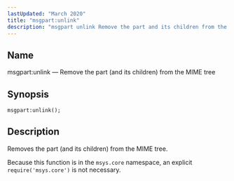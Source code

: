 ```yaml
---
lastUpdated: "March 2020"
title: "msgpart:unlink"
description: "msgpart unlink Remove the part and its children from the MIME tree msgpart unlink Removes the part and its children from the MIME tree Because this function is in the msys core namespace an explicit require msys core is not necessary..."
---
```


<a name="lua.ref.msgpart_unlink"></a> 
## Name

msgpart:unlink — Remove the part (and its children) from the MIME tree

<a name="idp24370912"></a> 
## Synopsis

`msgpart:unlink();`

<a name="idp24372896"></a> 
## Description

Removes the part (and its children) from the MIME tree.

Because this function is in the `msys.core` namespace, an explicit `require('msys.core')` is not necessary.